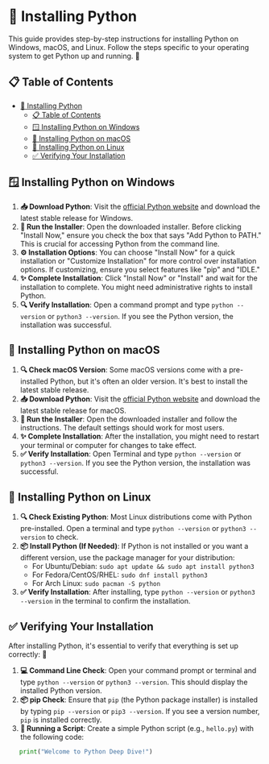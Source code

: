 # 🐍 Installing Python

This guide provides step-by-step instructions for installing Python on Windows, macOS, and Linux. Follow the steps specific to your operating system to get Python up and running. 🚀

## 📋 Table of Contents
- [🐍 Installing Python](#-installing-python)
  - [📋 Table of Contents](#-table-of-contents)
  - [🪟 Installing Python on Windows](#-installing-python-on-windows)
  - [🍎 Installing Python on macOS](#-installing-python-on-macos)
  - [🐧 Installing Python on Linux](#-installing-python-on-linux)
  - [✅ Verifying Your Installation](#-verifying-your-installation)

## 🪟 Installing Python on Windows
1. **📥 Download Python**: Visit the [official Python website](https://www.python.org/downloads/) and download the latest stable release for Windows.
2. **🚀 Run the Installer**: Open the downloaded installer. Before clicking "Install Now," ensure you check the box that says "Add Python to PATH." This is crucial for accessing Python from the command line.
3. **⚙️ Installation Options**: You can choose "Install Now" for a quick installation or "Customize Installation" for more control over installation options. If customizing, ensure you select features like "pip" and "IDLE."
4. **✨ Complete Installation**: Click "Install Now" or "Install" and wait for the installation to complete. You might need administrative rights to install Python.
5. **🔍 Verify Installation**: Open a command prompt and type `python --version` or `python3 --version`. If you see the Python version, the installation was successful.

## 🍎 Installing Python on macOS
1. **🔍 Check macOS Version**: Some macOS versions come with a pre-installed Python, but it's often an older version. It's best to install the latest stable release.
2. **📥 Download Python**: Visit the [official Python website](https://www.python.org/downloads/) and download the latest stable release for macOS.
3. **🚀 Run the Installer**: Open the downloaded installer and follow the instructions. The default settings should work for most users.
4. **✨ Complete Installation**: After the installation, you might need to restart your terminal or computer for changes to take effect.
5. **✅ Verify Installation**: Open Terminal and type `python --version` or `python3 --version`. If you see the Python version, the installation was successful.

## 🐧 Installing Python on Linux
1. **🔍 Check Existing Python**: Most Linux distributions come with Python pre-installed. Open a terminal and type `python --version` or `python3 --version` to check.
2. **📦 Install Python (If Needed)**: If Python is not installed or you want a different version, use the package manager for your distribution:
   - For Ubuntu/Debian: `sudo apt update && sudo apt install python3`
   - For Fedora/CentOS/RHEL: `sudo dnf install python3`
   - For Arch Linux: `sudo pacman -S python`
3. **✅ Verify Installation**: After installing, type `python --version` or `python3 --version` in the terminal to confirm the installation.

## ✅ Verifying Your Installation
After installing Python, it's essential to verify that everything is set up correctly: 🎯
1. **💻 Command Line Check**: Open your command prompt or terminal and type `python --version` or `python3 --version`. This should display the installed Python version.
2. **📦 pip Check**: Ensure that `pip` (the Python package installer) is installed by typing `pip --version` or `pip3 --version`. If you see a version number, `pip` is installed correctly.
3. **🐍 Running a Script**: Create a simple Python script (e.g., `hello.py`) with the following code:
```python
   print("Welcome to Python Deep Dive!")
```